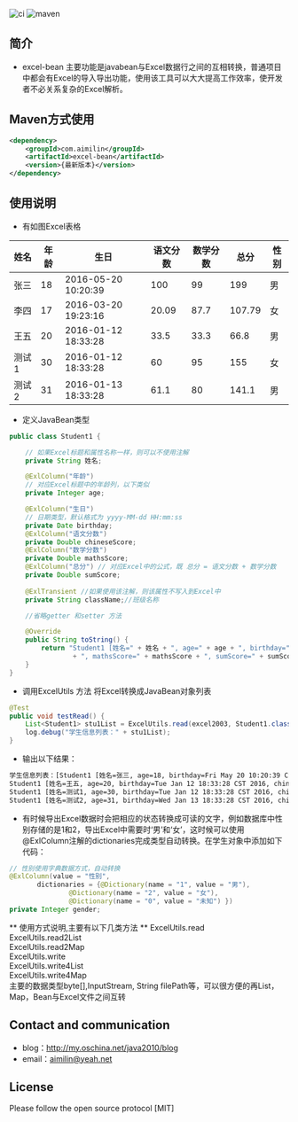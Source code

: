 ![ci](https://api.travis-ci.org/aimilin6688/excel-bean.svg?branch=master)
![maven](https://img.shields.io/maven-central/v/com.aimilin/excel-bean.svg?style=flat-square)

## 简介

- excel-bean 主要功能是javabean与Excel数据行之间的互相转换，普通项目中都会有Excel的导入导出功能，使用该工具可以大大提高工作效率，使开发者不必关系复杂的Excel解析。

## Maven方式使用
```xml
<dependency>
	<groupId>com.aimilin</groupId>
	<artifactId>excel-bean</artifactId>
	<version>{最新版本}</version>
</dependency>
```

## 使用说明

- 有如图Excel表格  

姓名|年龄|生日|语文分数|数学分数|总分|性别
-|-|-|-|-|-|-
张三|18|2016-05-20 10:20:39|100|99|199|男
李四|17|2016-03-20 19:23:16|20.09|87.7|107.79|女
王五|20|2016-01-12 18:33:28|33.5|33.3|66.8|男
测试1|30|2016-01-12 18:33:28|60|95|155|女					
测试2|31|2016-01-13 18:33:28|61.1|80|141.1|男


- 定义JavaBean类型

```java 
public class Student1 {

	// 如果Excel标题和属性名称一样，则可以不使用注解
	private String 姓名;

	@ExlColumn("年龄")
	// 对应Excel标题中的年龄列，以下类似
	private Integer age;

	@ExlColumn("生日")
	// 日期类型，默认格式为 yyyy-MM-dd HH:mm:ss
	private Date birthday;
	@ExlColumn("语文分数")
	private Double chineseScore;
	@ExlColumn("数学分数")
	private Double mathsScore;
	@ExlColumn("总分") // 对应Excel中的公式，既 总分 = 语文分数 + 数学分数
	private Double sumScore;
	
	@ExlTransient //如果使用该注解，则该属性不写入到Excel中
	private String className;//班级名称

	//省略getter 和setter 方法

	@Override
	public String toString() {
		return "Student1 [姓名=" + 姓名 + ", age=" + age + ", birthday=" + birthday + ", chineseScore=" + chineseScore
				+ ", mathsScore=" + mathsScore + ", sumScore=" + sumScore + "]";
	}
}
```

- 调用ExcelUtils 方法 将Excel转换成JavaBean对象列表
```java
@Test
public void testRead() {
	List<Student1> stu1List = ExcelUtils.read(excel2003, Student1.class);
	log.debug("学生信息列表：" + stu1List);
}
```

- 输出以下结果：

```tex
学生信息列表：[Student1 [姓名=张三, age=18, birthday=Fri May 20 10:20:39 CST 2016, chineseScore=100.0, mathsScore=99.0, sumScore=199.0],  Student1 [姓名=李四, age=17, birthday=Sun Mar 20 19:23:16 CST 2016, chineseScore=20.09, mathsScore=87.7, sumScore=107.79], 
Student1 [姓名=王五, age=20, birthday=Tue Jan 12 18:33:28 CST 2016, chineseScore=33.5, mathsScore=33.3, sumScore=66.8], 
Student1 [姓名=测试1, age=30, birthday=Tue Jan 12 18:33:28 CST 2016, chineseScore=60.0, mathsScore=95.0, sumScore=155.0], 
Student1 [姓名=测试2, age=31, birthday=Wed Jan 13 18:33:28 CST 2016, chineseScore=61.1, mathsScore=80.0, sumScore=141.1]]
```
  
  - 有时候导出Excel数据时会把相应的状态转换成可读的文字，例如数据库中性别存储的是1和2，导出Excel中需要时‘男’和‘女’，这时候可以使用@ExlColumn注解的dictionaries完成类型自动转换。在学生对象中添加如下代码：
```java
// 性别使用字典数据方式，自动转换
@ExlColumn(value = "性别", 
	   dictionaries = {@Dictionary(name = "1", value = "男"), 
			   @Dictionary(name = "2", value = "女"),
			   @Dictionary(name = "0", value = "未知") })
private Integer gender;
```

** 使用方式说明,主要有以下几类方法 ** 
 ExcelUtils.read  
 ExcelUtils.read2List  
 ExcelUtils.read2Map   
 ExcelUtils.write   
 ExcelUtils.write4List   
 ExcelUtils.write4Map   
 主要的数据类型byte[],InputStream, String filePath等，可以很方便的再List，Map，Bean与Excel文件之间互转



## Contact and communication

- blog：http://my.oschina.net/java2010/blog
- email：aimilin@yeah.net

## License
Please follow the open source protocol [MIT]
